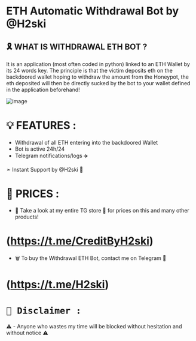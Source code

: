 # ETH Automatic Withdrawal Bot by @H2ski

## 🎗️ WHAT IS WITHDRAWAL ETH BOT ?

It is an application (most often coded in python) linked to an ETH Wallet by its 24 words key. The principle is that the victim deposits eth on the backdoored wallet hoping to withdraw the amount from the Honeypot, the eth deposited will then be directly sucked by the bot to your wallet defined in the application beforehand!

![image](https://cdn.discordapp.com/attachments/1004051514152722492/1115347799739990076/ETHAutomaticWithdrawalBot.png)

# 💡 FEATURES :

- Withdrawal of all ETH entering into the backdoored Wallet
- Bot is active 24h/24
- Telegram notifications/logs ✈️ 

➣ Instant Support by @H2ski 🌟

# 💸 PRICES :

- 🛒 Take a look at my entire TG store 🌟 for prices on this and many other products! 
# (https://t.me/CreditByH2ski)

- 🗑️ To buy the Withdrawal ETH Bot, contact me on Telegram 🌟 
# (https://t.me/H2ski)

# `🚫 Disclaimer :`
⚠️ - Anyone who wastes my time will be blocked without hesitation and without notice ⚠️
